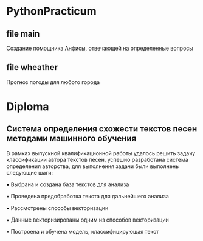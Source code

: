 # PythonPracticum
## file main
Создание помощника Анфисы, отвечающей на определенные вопросы
## file wheather
Прогноз погоды для любого города
# Diploma
## Система определения схожести текстов песен методами машинного обучения
В рамках выпускной квалификационной работы удалось решить задачу классификации автора текстов песен, успешно разработана система определения авторства, для выполнения задачи были выполнены следующие шаги:

•	Выбрана и создана база текстов для анализа

•	Проведена предобработка текста для дальнейшего анализа

•	Рассмотрены способы векторизации

•	Данные векторизированы одним из способов векторизации

•	Построена и обучена модель, классифицирующая текст
